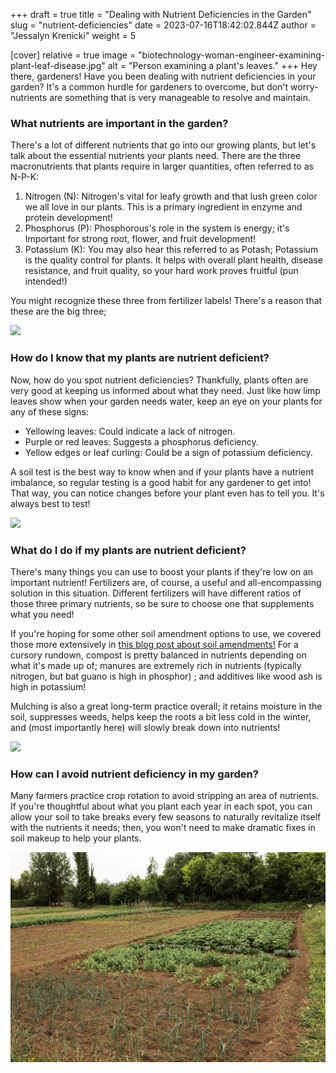 +++
draft = true
title = "Dealing with Nutrient Deficiencies in the Garden"
slug = "nutrient-deficiencies"
date = 2023-07-16T18:42:02.844Z
author = "Jessalyn Krenicki"
weight = 5

[cover]
relative = true
image = "biotechnology-woman-engineer-examining-plant-leaf-disease.jpg"
alt = "Person examining a plant's leaves."
+++
Hey there, gardeners! Have you been dealing with nutrient deficiencies in your garden? It's a common hurdle for gardeners to overcome, but don't worry- nutrients are something that is very manageable to resolve and maintain.

### What nutrients are important in the garden?

There's a lot of different nutrients that go into our growing plants, but let's talk about the essential nutrients your plants need. There are the three macronutrients that plants require in larger quantities, often referred to as N-P-K:

1. Nitrogen (N): Nitrogen's vital for leafy growth and that lush green color we all love in our plants. This is a primary ingredient in enzyme and protein development!
2. Phosphorus (P): Phosphorous's role in the system is energy; it's Important for strong root, flower, and fruit development! 
3. Potassium (K): You may also hear this referred to as Potash; Potassium is the quality control for plants. It helps with overall plant health, disease resistance, and fruit quality, so your hard work proves fruitful (pun intended!)

You might recognize these three from fertilizer labels! There's a reason that these are the big three; 

![](smart-agriculture-iot-with-hand-planting-tree-background.jpg)

### How do I know that my plants are nutrient deficient?

Now, how do you spot nutrient deficiencies? Thankfully, plants often are very good at keeping us informed about what they need. Just like how limp leaves show when your garden needs water, keep an eye on your plants for any of these signs:

* Yellowing leaves: Could indicate a lack of nitrogen.
* Purple or red leaves: Suggests a phosphorus deficiency.
* Yellow edges or leaf curling: Could be a sign of potassium deficiency.

A soil test is the best way to know when and if your plants have a nutrient imbalance, so regular testing is a good habit for any gardener to get into! That way, you can notice changes before your plant even has to tell you. It's always best to test!

![](pexels-syn-gor-10651660.jpg)

### What do I do if my plants are nutrient deficient?

There's many things you can use to boost your plants if they're low on an important nutrient! Fertilizers are, of course, a useful and all-encompassing solution in this situation. Different fertilizers will have different ratios of those three primary nutrients, so be sure to choose one that supplements what you need!

If you're hoping for some other soil amendment options to use, we covered those more extensively in [this blog post about soil amendments!](https://blog.planter.garden/posts/soil-amendments/) For a cursory rundown, compost is pretty balanced in nutrients depending on what it's made up of; manures are extremely rich in nutrients (typically nitrogen, but bat guano is high in phosphor) ; and additives like wood ash is high in potassium!

Mulching is also a great long-term practice overall; it retains moisture in the soil, suppresses weeds, helps keep the roots a bit less cold in the winter, and (most importantly here) will slowly break down into nutrients!

![](istock-1226575634.jpg)

### How can I avoid nutrient deficiency in my garden?

Many farmers practice crop rotation to avoid stripping an area of nutrients. If you're thoughtful about what you plant each year in each spot, you can allow your soil to take breaks every few seasons to naturally revitalize itself with the nutrients it needs; then, you won't need to make dramatic fixes in soil makeup to help your plants.

![](farm-life-with-vegetables-high-angle.jpg)
